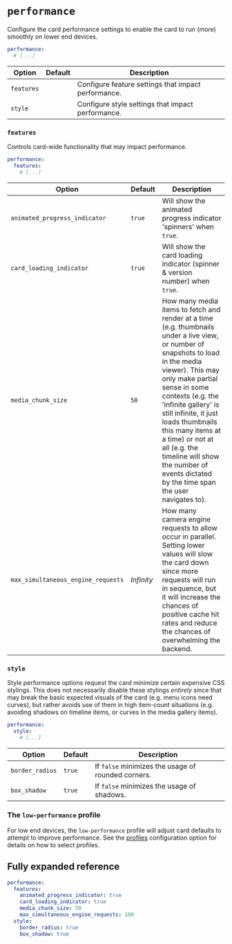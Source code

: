 # `performance`

Configure the card performance settings to enable the card to run (more) smoothly on lower end devices.

```yaml
performance:
  # [...]
```

| Option     | Default | Description                                         |
| ---------- | ------- | --------------------------------------------------- |
| `features` |         | Configure feature settings that impact performance. |
| `style`    |         | Configure style settings that impact performance.   |

### `features`

Controls card-wide functionality that may impact performance.

```yaml
performance:
  features:
    # [...]
```

| Option                             | Default    | Description                                                                                                                                                                                                                                                                                                                                                                                                         |
| ---------------------------------- | ---------- | ------------------------------------------------------------------------------------------------------------------------------------------------------------------------------------------------------------------------------------------------------------------------------------------------------------------------------------------------------------------------------------------------------------------- |
| `animated_progress_indicator`      | `true`     | Will show the animated progress indicator 'spinners' when `true`.                                                                                                                                                                                                                                                                                                                                                   |
| `card_loading_indicator`           | `true`     | Will show the card loading indicator (spinner & version number) when `true`.                                                                                                                                                                                                                                                                                                                                        |
| `media_chunk_size`                 | `50`       | How many media items to fetch and render at a time (e.g. thumbnails under a live view, or number of snapshots to load in the media viewer). This may only make partial sense in some contexts (e.g. the 'infinite gallery' is still infinite, it just loads thumbnails this many items at a time) or not at all (e.g. the timeline will show the number of events dictated by the time span the user navigates to). |
| `max_simultaneous_engine_requests` | _Infinity_ | How many camera engine requests to allow occur in parallel. Setting lower values will slow the card down since more requests will run in sequence, but it will increase the chances of positive cache hit rates and reduce the chances of overwhelming the backend.                                                                                                                                                 |

### `style`

Style performance options request the card minimize certain expensive CSS
stylings. This does not necessarily disable these stylings _entirely_ since that
may break the basic expected visuals of the card (e.g. menu icons need curves),
but rather avoids use of them in high item-count situations (e.g. avoiding
shadows on timeline items, or curves in the media gallery items).

```yaml
performance:
  style:
    # [...]
```

| Option          | Default | Description                                        |
| --------------- | ------- | -------------------------------------------------- |
| `border_radius` | `true`  | If `false` minimizes the usage of rounded corners. |
| `box_shadow`    | `true`  | If `false` minimizes the usage of shadows.         |

### The `low-performance` profile

For low end devices, the `low-performance` profile will adjust card defaults to attempt to improve performance. See the [profiles](profiles.md) configuration option for details on how to select profiles.

## Fully expanded reference

[](common/expanded-warning.md ':include')

```yaml
performance:
  features:
    animated_progress_indicator: true
    card_loading_indicator: true
    media_chunk_size: 50
    max_simultaneous_engine_requests: 100
  style:
    border_radius: true
    box_shadow: true
```
